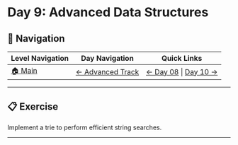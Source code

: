# Day 9: Advanced Data Structures

## 🔗 Navigation

| Level Navigation | Day Navigation | Quick Links |
|------------------|----------------|-------------|
| [🏠 Main](../../README.md) | [← Advanced Track](../README.md) | [← Day 08](../Day08/) \| [Day 10 →](../Day10/) |

---

## 📋 Exercise

Implement a trie to perform efficient string searches.

---
